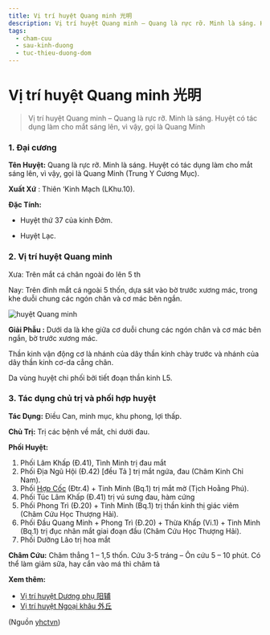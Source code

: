 ```yaml
---
title: Vị trí huyệt Quang minh 光明
description: Vị trí huyệt Quang minh – Quang là rực rỡ. Minh là sáng. Huyệt có tác dụng làm cho mắt sáng lên, vì vậy, gọi là Quang Minh
tags:
  - cham-cuu
  - sau-kinh-duong
  - tuc-thieu-duong-dom
---
```


# Vị trí huyệt Quang minh 光明 

> Vị trí huyệt Quang minh – Quang là rực rỡ. Minh là sáng. Huyệt có tác dụng làm cho mắt sáng lên, vì vậy, gọi là Quang Minh

### 1. Đại cương

**Tên Huyệt:** Quang là rực rỡ. Minh là sáng. Huyệt có tác dụng làm cho mắt sáng lên, vì vậy, gọi là Quang Minh (Trung Y Cương Mục).

**Xuất Xứ** : Thiên ‘Kinh Mạch (LKhu.10).

**Đặc Tính:**

+ Huyệt thứ 37 của kinh Đởm.

+ Huyệt Lạc.

### 2. Vị trí huyệt Quang minh

Xưa: Trên mắt cá chân ngoài đo lên 5 th

Nay: Trên đỉnh mắt cá ngoài 5 thốn, dựa sát vào bờ trước xương mác, trong khe duỗi chung các ngón chân và cơ mác bên ngắn.

![huyệt Quang minh](/imgs/yhctvn/huyet-quang-minh-300x169.jpg)

**Giải Phẫu :** Dưới da là khe giữa cơ duỗi chung các ngón chân và cơ mác bên ngắn, bờ trước xương mác.

Thần kinh vận động cơ là nhánh của dây thần kinh chày trước và nhánh của dây thần kinh cơ-da cẳng chân.

Da vùng huyệt chi phối bởi tiết đoạn thần kinh L5.

### 3. Tác dụng chủ trị và phối hợp huyệt

**Tác Dụng:** Điều Can, minh mục, khu phong, lợi thấp.

**Chủ Trị:** Trị các bệnh về mắt, chi dưới đau.

**Phối Huyệt:**

1. Phối Lâm Khấp (Đ.41), Tình Minh trị đau mắt
2. Phối Địa Ngũ Hội (Đ.42) [đều Tả ] trị mắt ngứa, đau (Châm Kinh Chỉ Nam).
3. Phối [Hợp Cốc](/yhctvn/huyet-hop-coc-%e5%90%88-%e8%b0%b7) (Đtr.4) + Tinh Minh (Bq.1) trị mắt mờ (Tịch Hoằng Phú).
4. Phối Túc Lâm Khấp (Đ.41) trị vú sưng đau, hàm cứng
5. Phối Phong Trì (Đ.20) + Tinh Minh (Bq.1) trị thần kinh thị giác viêm (Châm Cứu Học Thượng Hải).
6. Phối Đầu Quang Minh + Phong Trì (Đ.20) + Thừa Khấp (Vi.1) + Tinh Minh (Bq.1) trị đục nhân mắt giai đoạn đầu (Châm Cứu Học Thượng Hải).
7. Phối Dưỡng Lão trị hoa mắt

**Châm Cứu:** Châm thẳng 1 – 1,5 thốn. Cứu 3-5 tráng – Ôn cứu 5 – 10 phút. Có thể làm giảm sữa, hay cắn vào má thì châm tả

**Xem thêm:**

* [Vị trí huyệt Dương phụ 阳辅](/yhctvn/vi-tri-huyet-duong-phu-%e9%98%b3%e8%be%85)
* [Vị trí huyệt Ngoại khâu 外丘](/yhctvn/vi-tri-huyet-ngoai-khau-%e5%a4%96%e4%b8%98)

(Nguồn <a href="https://yhctvn.com/vi-tri-huyet-quang-minh-光明/" target="_blank">yhctvn</a>)
